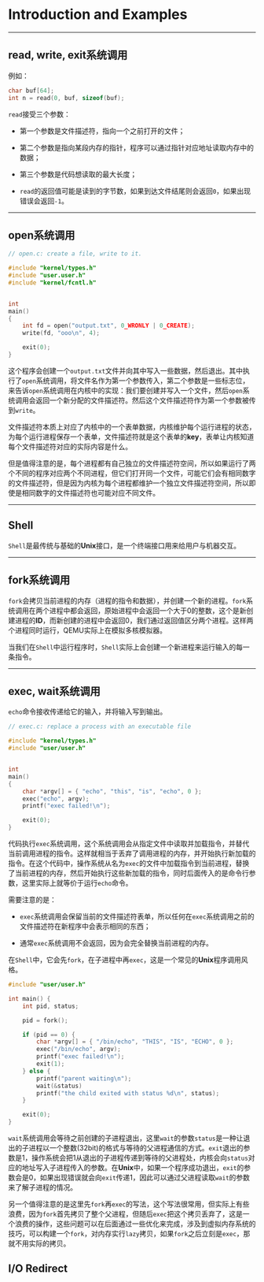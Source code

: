 # Introduction and Examples

---

## read, write, exit系统调用

例如：

```c
char buf[64];
int n = read(0, buf, sizeof(buf);
```

`read`接受三个参数：

- 第一个参数是文件描述符，指向一个之前打开的文件；

- 第二个参数是指向某段内存的指针，程序可以通过指针对应地址读取内存中的数据；

- 第三个参数是代码想读取的最大长度；

- `read`的返回值可能是读到的字节数，如果到达文件结尾则会返回`0`，如果出现错误会返回`-1`。

---

## open系统调用

```c
// open.c: create a file, write to it.

#include "kernel/types.h"
#include "user.user.h"
#include "kernel/fcntl.h"


int
main()
{
    int fd = open("output.txt", 0_WRONLY | 0_CREATE);
    write(fd, "ooo\n", 4);

    exit(0);
}
```

这个程序会创建一个`output.txt`文件并向其中写入一些数据，然后退出。其中执行了`open`系统调用，将文件名作为第一个参数传入，第二个参数是一些标志位，来告诉`open`系统调用在内核中的实现：我们要创建并写入一个文件，然后`open`系统调用会返回一个新分配的文件描述符。然后这个文件描述符作为第一个参数被传到`write`。

文件描述符本质上对应了内核中的一个表单数据，内核维护每个运行进程的状态，为每个运行进程保存一个表单，文件描述符就是这个表单的**key**，表单让内核知道每个文件描述符对应的实际内容是什么。

但是值得注意的是，每个进程都有自己独立的文件描述符空间，所以如果运行了两个不同的程序对应两个不同进程，但它们打开同一个文件，可能它们会有相同数字的文件描述符，但是因为内核为每个进程都维护一个独立文件描述符空间，所以即使是相同数字的文件描述符也可能对应不同文件。

---

## Shell

`Shell`是最传统与基础的**Unix**接口，是一个终端接口用来给用户与机器交互。

---

## fork系统调用

`fork`会拷贝当前进程的内存（进程的指令和数据），并创建一个新的进程。`fork`系统调用在两个进程中都会返回，原始进程中会返回一个大于0的整数，这个是新创建进程的**ID**，而新创建的进程中会返回0，我们通过返回值区分两个进程。这样两个进程同时运行，QEMU实际上在模拟多核模拟器。

当我们在`Shell`中运行程序时，`Shell`实际上会创建一个新进程来运行输入的每一条指令。

---

## exec, wait系统调用

`echo`命令接收传递给它的输入，并将输入写到输出。

```c
// exec.c: replace a process with an executable file

#include "kernel/types.h"
#include "user/user.h"


int
main()
{
    char *argv[] = { "echo", "this", "is", "echo", 0 };
    exec("echo", argv);
    printf("exec failed!\n");

    exit(0);
}
```

代码执行`exec`系统调用，这个系统调用会从指定文件中读取并加载指令，并替代当前调用进程的指令。这样就相当于丢弃了调用进程的内存，并开始执行新加载的指令。在这个代码中，操作系统从名为`exec`的文件中加载指令到当前进程，替换了当前进程的内存，然后开始执行这些新加载的指令，同时后面传入的是命令行参数，这里实际上就等价于运行`echo`命令。

需要注意的是：

- `exec`系统调用会保留当前的文件描述符表单，所以任何在`exec`系统调用之前的文件描述符在新程序中会表示相同的东西；

- 通常`exec`系统调用不会返回，因为会完全替换当前进程的内存。

在`Shell`中，它会先`fork`，在子进程中再`exec`，这是一个常见的**Unix**程序调用风格。

```c
#include "user/user.h"

int main() {
    int pid, status;

    pid = fork();

    if (pid == 0) {
        char *argv[] = { "/bin/echo", "THIS", "IS", "ECHO", 0 };
        exec("/bin/echo", argv);
        printf("exec failed!\n");
        exit(1);
    } else {
        printf("parent waiting\n");
        wait(&status)
        printf("the child exited with status %d\n", status);
    }

    exit(0);
}
```

`wait`系统调用会等待之前创建的子进程退出，这里`wait`的参数`status`是一种让退出的子进程以一个整数(32bit)的格式与等待的父进程通信的方式。`exit`退出的参数是1，操作系统会把1从退出的子进程传递到等待的父进程处，内核会向`status`对应的地址写入子进程传入的参数。在**Unix**中，如果一个程序成功退出，`exit`的参数会是0，如果出现错误就会向`exit`传递1，因此可以通过父进程读取`wait`的参数来了解子进程的情况。

另一个值得注意的是这里先`fork`再`exec`的写法，这个写法很常用，但实际上有些浪费，因为`fork`首先拷贝了整个父进程，但随后`exec`把这个拷贝丢弃了，这是一个浪费的操作，这些问题可以在后面通过一些优化来完成，涉及到虚拟内存系统的技巧，可以构建一个`fork`，对内存实行`lazy`拷贝，如果`fork`之后立刻是`exec`，那就不用实际的拷贝。

## I/O Redirect
